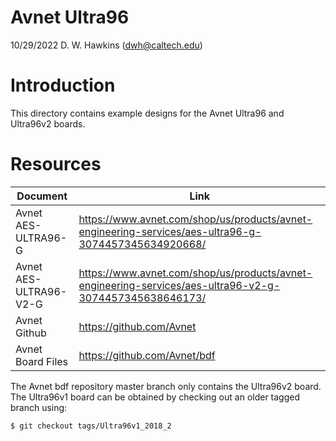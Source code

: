 # Avnet Ultra96

10/29/2022 D. W. Hawkins (dwh@caltech.edu)

# Introduction

This directory contains example designs for the Avnet Ultra96 and Ultra96v2 boards.

# Resources

Document | Link
---------|-----
Avnet AES-ULTRA96-G | https://www.avnet.com/shop/us/products/avnet-engineering-services/aes-ultra96-g-3074457345634920668/
Avnet AES-ULTRA96-V2-G | https://www.avnet.com/shop/us/products/avnet-engineering-services/aes-ultra96-v2-g-3074457345638646173/
Avnet Github | https://github.com/Avnet
Avnet Board Files | https://github.com/Avnet/bdf

The Avnet bdf repository master branch only contains the Ultra96v2 board. The Ultra96v1 board can be obtained by checking out an older tagged branch using:

~~~
$ git checkout tags/Ultra96v1_2018_2
~~~
